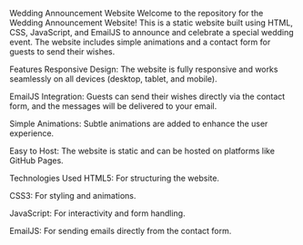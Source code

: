 Wedding Announcement Website
Welcome to the repository for the Wedding Announcement Website! This is a static website built using HTML, CSS, JavaScript, and EmailJS to announce and celebrate a special wedding event. The website includes simple animations and a contact form for guests to send their wishes.

Features
Responsive Design: The website is fully responsive and works seamlessly on all devices (desktop, tablet, and mobile).

EmailJS Integration: Guests can send their wishes directly via the contact form, and the messages will be delivered to your email.

Simple Animations: Subtle animations are added to enhance the user experience.

Easy to Host: The website is static and can be hosted on platforms like GitHub Pages.

Technologies Used
HTML5: For structuring the website.

CSS3: For styling and animations.

JavaScript: For interactivity and form handling.

EmailJS: For sending emails directly from the contact form.

